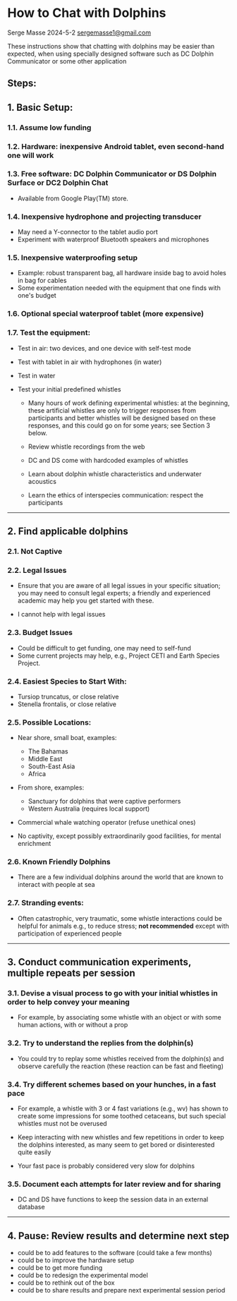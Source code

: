 # How to Chat with Dolphins

Serge Masse
2024-5-2
sergemasse1@gmail.com 

These instructions show that chatting with dolphins may be easier than expected, when using specially designed software such as DC Dolphin Communicator or some other application

## Steps:

## 1. Basic Setup:
	
### 1.1. Assume low funding
	
### 1.2. Hardware: inexpensive Android tablet, even second-hand one will work
	
### 1.3. Free software: DC Dolphin Communicator or DS Dolphin Surface or DC2 Dolphin Chat

- Available from Google Play(TM) store.
	
### 1.4. Inexpensive hydrophone and projecting transducer 

- May need a Y-connector to the tablet audio port
- Experiment with waterproof Bluetooth speakers and microphones
	
### 1.5. Inexpensive waterproofing setup 

- Example: robust transparent bag, all hardware inside bag to avoid holes in bag for cables
- Some experimentation needed with the equipment that one finds with one's budget

### 1.6. Optional special waterproof tablet (more expensive)

### 1.7. Test the equipment:

- Test in air: two devices, and one device with self-test mode

- Test with tablet in air with hydrophones (in water)

- Test in water

- Test your initial predefined whistles

	- Many hours of work defining experimental whistles: at the beginning, these artificial whistles are only to trigger responses from participants and better whistles will be designed based on these responses, and this could go on for some years; see Section 3 below.

	- Review whistle recordings from the web

	- DC and DS come with hardcoded examples of whistles

	- Learn about dolphin whistle characteristics and underwater acoustics

	- Learn the ethics of interspecies communication: respect the participants

---

## 2. Find applicable dolphins

### 2.1. Not Captive

### 2.2. Legal Issues

- Ensure that you are aware of all legal issues in your specific situation; you may need to consult legal experts; a friendly and experienced academic may help you get started with these.

- I cannot help with legal issues

### 2.3. Budget Issues

- Could be difficult to get funding, one may need to self-fund
- Some current projects may help, e.g., Project CETI and Earth Species Project.

### 2.4. Easiest Species to Start With:

- Tursiop truncatus, or close relative
- Stenella frontalis, or close relative

### 2.5. Possible Locations: 

- Near shore, small boat, examples:
	- The Bahamas
	- Middle East
	- South-East Asia
	- Africa

- From shore, examples:	
	- Sanctuary for dolphins that were captive performers
	- Western Australia (requires local support)

- Commercial whale watching operator (refuse unethical ones)
		
- No captivity, except possibly extraordinarily good facilities, for mental enrichment

### 2.6. Known Friendly Dolphins 

- There are a few individual dolphins around the world that are known to interact with people at sea

### 2.7. Stranding events: 

- Often catastrophic, very traumatic, some whistle interactions could be helpful for animals e.g., to reduce stress; **not recommended** except with participation of experienced people

---

## 3. Conduct communication experiments, multiple repeats per session
	
### 3.1. Devise a visual process to go with your initial whistles in order to help convey your meaning

- For example, by associating some whistle with an object or with some human actions, with or without a prop

### 3.2. Try to understand the replies from the dolphin(s)

- You could try to replay some whistles received from the dolphin(s) and observe carefully the reaction (these reaction can be fast and fleeting)

### 3.4. Try different schemes based on your hunches, in a fast pace

- For example, a whistle with 3 or 4 fast variations (e.g., wv) has shown to create some impressions for some toothed cetaceans, but such special whistles must not be overused

- Keep interacting with new whistles and few repetitions in order to keep the dolphins interested, as many seem to get bored or disinterested quite easily

- Your fast pace is probably considered very slow for dolphins

### 3.5. Document each attempts for later review and for sharing

- DC and DS have functions to keep the session data in an external database

---

## 4. Pause: Review results and determine next step
- could be to add features to the software (could take a few months)
- could be to improve the hardware setup
- could be to get more funding
- could be to redesign the experimental model
- could be to rethink out of the box
- could be to share results and prepare next experimental session period

